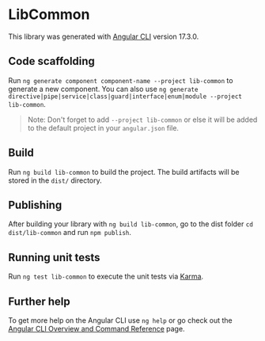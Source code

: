 # LibCommon

This library was generated with [Angular CLI](https://github.com/angular/angular-cli) version 17.3.0.

## Code scaffolding

Run `ng generate component component-name --project lib-common` to generate a new component. You can also use `ng generate directive|pipe|service|class|guard|interface|enum|module --project lib-common`.
> Note: Don't forget to add `--project lib-common` or else it will be added to the default project in your `angular.json` file. 

## Build

Run `ng build lib-common` to build the project. The build artifacts will be stored in the `dist/` directory.

## Publishing

After building your library with `ng build lib-common`, go to the dist folder `cd dist/lib-common` and run `npm publish`.

## Running unit tests

Run `ng test lib-common` to execute the unit tests via [Karma](https://karma-runner.github.io).

## Further help

To get more help on the Angular CLI use `ng help` or go check out the [Angular CLI Overview and Command Reference](https://angular.io/cli) page.
